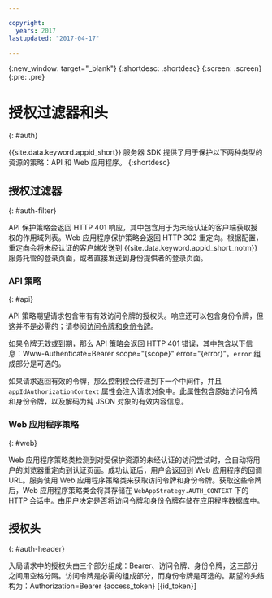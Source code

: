 ```yaml
---

copyright:
  years: 2017
lastupdated: "2017-04-17"

---
```


{:new_window: target="_blank"}
{:shortdesc: .shortdesc}
{:screen: .screen}
{:pre: .pre}


# 授权过滤器和头
{: #auth}

{{site.data.keyword.appid_short}} 服务器 SDK 提供了用于保护以下两种类型的资源的策略：API 和 Web 应用程序。
{:shortdesc}


## 授权过滤器
{: #auth-filter}

API 保护策略会返回 HTTP 401 响应，其中包含用于为未经认证的客户端获取授权的作用域列表。Web 应用程序保护策略会返回 HTTP 302 重定向。根据配置，重定向会将未经认证的客户端发送到 {{site.data.keyword.appid_short_notm}} 服务托管的登录页面，或者直接发送到身份提供者的登录页面。



### API 策略
{: #api}

API 策略期望请求包含带有有效访问令牌的授权头。响应还可以包含身份令牌，但这并不是必需的；请参阅[访问令牌和身份令牌](/docs/services/appid/access-identity.html#access-and-identity)。

如果令牌无效或到期，那么 API 策略会返回 HTTP 401 错误，其中包含以下信息：Www-Authenticate=Bearer scope="{scope}" error="{error}"。`error` 组成部分是可选的。

如果请求返回有效的令牌，那么控制权会传递到下一个中间件，并且 `appIdAuthorizationContext` 属性会注入请求对象中。此属性包含原始访问令牌和身份令牌，以及解码为纯 JSON 对象的有效内容信息。


### Web 应用程序策略
{: #web}

Web 应用程序策略类检测到对受保护资源的未经认证的访问尝试时，会自动将用户的浏览器重定向到认证页面。成功认证后，用户会返回到 Web 应用程序的回调 URL。服务使用 Web 应用程序策略类来获取访问令牌和身份令牌。获取这些令牌后，Web 应用程序策略类会将其存储在 `WebAppStrategy.AUTH_CONTEXT` 下的 HTTP 会话中。由用户决定是否将访问令牌和身份令牌存储在应用程序数据库中。

## 授权头
{: #auth-header}

入局请求中的授权头由三个部分组成：Bearer、访问令牌、身份令牌，这三部分之间用空格分隔。访问令牌是必需的组成部分，而身份令牌是可选的。期望的头结构为：Authorization=Bearer {access_token} [{id_token}]
